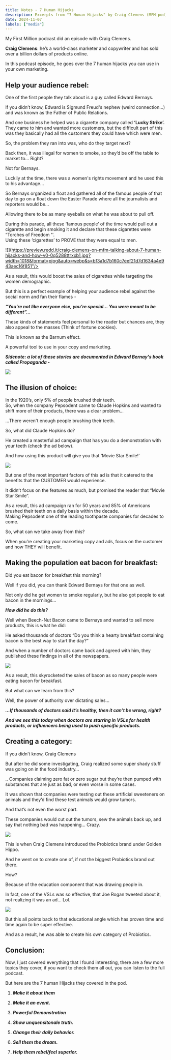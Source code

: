 ```yaml
---
title: Notes - 7 Human Hijacks
description: Excerpts from "7 Human Hijacks" by Craig Clemens (MFM pod)
date: 2024-11-07
labels: ["media"]
---
```



My First Million podcast did an episode with Craig Clemens.

**Craig Clemens**: he’s a world-class marketer and copywriter and has sold over a billion dollars of products online.

In this podcast episode, he goes over the 7 human hijacks you can use in your own marketing.

## Help your audience rebel:

One of the first people they talk about is a guy called Edward Bernays.

If you didn’t know, Edward is Sigmund Freud's nephew (weird connection…) and was known as the Father of Public Relations.

And one business he helped was a cigarette company called **‘Lucky Strike’.**  
They came to him and wanted more customers, but the difficult part of this was they basically had all the customers they could have which were men.

So, the problem they ran into was, who do they target next?

Back then, it was illegal for women to smoke, so they’d be off the table to market to… Right?

Not for Bernays.

Luckily at the time, there was a women's rights movement and he used this to his advantage…

So Bernays organized a float and gathered all of the famous people of that day to go on a float down the Easter Parade where all the journalists and reporters would be…

Allowing there to be as many eyeballs on what he was about to pull off.

During this parade, all these ‘famous people’ of the time would pull out a cigarette and begin smoking it and declare that these cigarettes were “Torches of Freedom ''.  
Using these ‘cigarettes’ to PROVE that they were equal to men.

![](https://preview.redd.it/craig-clemens-on-mfm-talking-about-7-human-hijacks-and-how-v0-0q5288ttrxxb1.jpg?width=1018&format=pjpg&auto=webp&s=bf3a1d7b160c7eef21d7d1634a4e943aec16f851"/>

As a result, this would boost the sales of cigarettes while targeting the women demographic.

But this is a perfect example of helping your audience rebel against the social norm and fan their flames -

***“You’re not like everyone else, you’re special… You were meant to be different”...***

These kinds of statements feel personal to the reader but chances are, they also appeal to the masses (Think of fortune cookies).

This is known as the Barnum effect.

A powerful tool to use in your copy and marketing.

***Sidenote: a lot of these stories are documented in Edward Bernay's book called Propaganda -***

![](https://preview.redd.it/craig-clemens-on-mfm-talking-about-7-human-hijacks-and-how-v0-bv6db4a3sxxb1.jpg?width=629&format=pjpg&auto=webp&s=0c783c3e840beba7e3bf03311e6d9316309fac48)

## The illusion of choice:

In the 1920’s, only 5% of people brushed their teeth.  
So, when the company Pepsodent came to Claude Hopkins and wanted to shift more of their products, there was a clear problem…

…There weren't enough people brushing their teeth.

So, what did Claude Hopkins do?

He created a masterful ad campaign that has you do a demonstration with your teeth (check the ad below).

And how using this product will give you that ‘Movie Star Smile!’

![](https://preview.redd.it/craig-clemens-on-mfm-talking-about-7-human-hijacks-and-how-v0-auxonbacsxxb1.jpg?width=736&format=pjpg&auto=webp&s=25ce5fc7381a19daf97852a398ce8c371fc2b392)

But one of the most important factors of this ad is that it catered to the benefits that the CUSTOMER would experience.

It didn’t focus on the features as much, but promised the reader that “Movie Star Smile”.

As a result, this ad campaign ran for 50 years and 85% of Americans brushed their teeth on a daily basis within the decade.  
Making Pepsodent one of the leading toothpaste companies for decades to come.

So, what can we take away from this?

When you’re creating your marketing copy and ads, focus on the customer and how THEY will benefit.

## Making the population eat bacon for breakfast:

Did you eat bacon for breakfast this morning?

Well if you did, you can thank Edward Bernays for that one as well.

Not only did he get women to smoke regularly, but he also got people to eat bacon in the mornings…

***How did he do this?***

Well when Beech-Nut Bacon came to Bernays and wanted to sell more products, this is what he did:

He asked thousands of doctors “Do you think a hearty breakfast containing bacon is the best way to start the day?”

And when a number of doctors came back and agreed with him, they published these findings in all of the newspapers.

![](https://preview.redd.it/craig-clemens-on-mfm-talking-about-7-human-hijacks-and-how-v0-dejsjh6nsxxb1.jpg?width=1080&format=pjpg&auto=webp&s=9ca82d5190079025f1aeaa43728f7a878fb1f670)

As a result, this skyrocketed the sales of bacon as so many people were eating bacon for breakfast.

But what can we learn from this?

Well, the power of authority over dictating sales…

***…If thousands of doctors said it’s healthy, then it can’t be wrong, right?***

***And we see this today when doctors are starring in VSLs for health products, or influencers being used to push specific products.***

## Creating a category:

If you didn’t know, Craig Clemens

But after he did some investigating, Craig realized some super shady stuff was going on in the food industry…

.. Companies claiming zero fat or zero sugar but they’re then pumped with substances that are just as bad, or even worse in some cases.

It was shown that companies were testing out these artificial sweeteners on animals and they’d find these test animals would grow tumors.

And that’s not even the worst part.

These companies would cut out the tumors, sew the animals back up, and say that nothing bad was happening… Crazy.

![](https://preview.redd.it/craig-clemens-on-mfm-talking-about-7-human-hijacks-and-how-v0-c5s8d457txxb1.jpg?width=569&format=pjpg&auto=webp&s=d22692078d4ae272602b3a195a99aa5fe0487296)

This is when Craig Clemens introduced the Probiotics brand under Golden Hippo.

And he went on to create one of, if not the biggest Probiotics brand out there.

How?

Because of the education component that was drawing people in.

In fact, one of the VSLs was so effective, that Joe Rogan tweeted about it, not realizing it was an ad… Lol.

![](https://preview.redd.it/craig-clemens-on-mfm-talking-about-7-human-hijacks-and-how-v0-gifpv2zgtxxb1.png?width=600&format=png&auto=webp&s=733b2d3151b9bed518b59c3b5488a00e6115cf7f)

But this all points back to that educational angle which has proven time and time again to be super effective.

And as a result, he was able to create his own category of Probiotics.

## Conclusion:

Now, I just covered everything that I found interesting, there are a few more topics they cover, if you want to check them all out, you can listen to the full podcast.

But here are the 7 human Hijacks they covered in the pod.

1.  ***Make it about them***
    
2.  ***Make it an event.***
    
3.  ***Powerful Demonstration***
    
4.  ***Show unquensitonale truth.***
    
5.  ***Change their daily behavior.***
    
6.  ***Sell them the dream.***
    
7.  ***Help them rebel/feel superior.***
